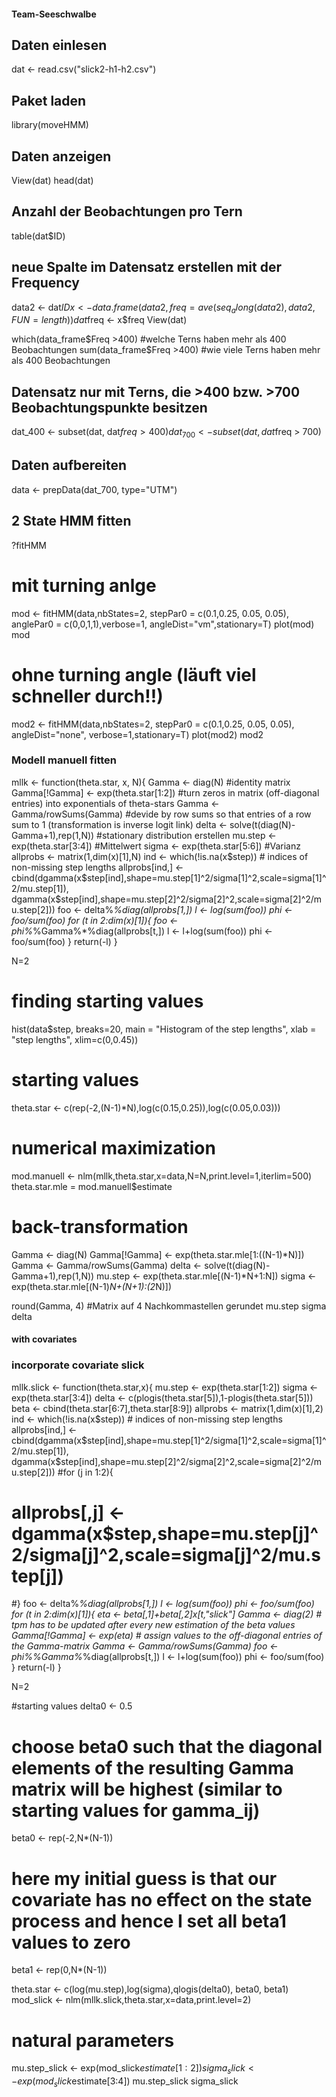 #### Team-Seeschwalbe

## Daten einlesen
dat <- read.csv("slick2-h1-h2.csv")
## Paket laden
library(moveHMM)
## Daten anzeigen
View(dat)
head(dat)

## Anzahl der Beobachtungen pro Tern
table(dat$ID)

## neue Spalte im Datensatz erstellen mit der Frequency
data2 <- dat$ID
x <- data.frame(data2, freq=ave(seq_along(data2), data2, FUN=length))
dat$freq <- x$freq
View(dat)

which(data_frame$Freq >400) #welche Terns haben mehr als 400 Beobachtungen
sum(data_frame$Freq >400) #wie viele Terns haben mehr als 400 Beobachtungen

## Datensatz nur mit Terns, die >400 bzw. >700 Beobachtungspunkte besitzen
dat_400 <- subset(dat, dat$freq > 400)
dat_700 <- subset(dat, dat$freq > 700)

## Daten aufbereiten
data <- prepData(dat_700, type="UTM")

## 2 State HMM fitten
?fitHMM
# mit turning anlge
mod <- fitHMM(data,nbStates=2, stepPar0 = c(0.1,0.25, 0.05, 0.05), anglePar0 = c(0,0,1,1),verbose=1, angleDist="vm",stationary=T)
plot(mod)
mod
# ohne turning angle (läuft viel schneller durch!!)
mod2 <- fitHMM(data,nbStates=2, stepPar0 = c(0.1,0.25, 0.05, 0.05), angleDist="none", verbose=1,stationary=T)
plot(mod2)
mod2


### Modell manuell fitten
mllk <- function(theta.star, x, N){
  Gamma <- diag(N) #identity matrix 
  Gamma[!Gamma] <- exp(theta.star[1:2]) #turn zeros in matrix (off-diagonal entries) into exponentials of theta-stars
  Gamma <- Gamma/rowSums(Gamma) #devide by row sums so that entries of a row sum to 1 (transformation is inverse logit link)
  delta <- solve(t(diag(N)-Gamma+1),rep(1,N)) #stationary distribution erstellen
  mu.step <- exp(theta.star[3:4]) #Mittelwert
  sigma <- exp(theta.star[5:6]) #Varianz
  allprobs <- matrix(1,dim(x)[1],N)
  ind <- which(!is.na(x$step)) # indices of non-missing step lengths
    allprobs[ind,] <- cbind(dgamma(x$step[ind],shape=mu.step[1]^2/sigma[1]^2,scale=sigma[1]^2/mu.step[1]),
                            dgamma(x$step[ind],shape=mu.step[2]^2/sigma[2]^2,scale=sigma[2]^2/mu.step[2]))
  foo <- delta%*%diag(allprobs[1,])
  l <- log(sum(foo))
  phi <- foo/sum(foo)
  for (t in 2:dim(x)[1]){
    foo <- phi%*%Gamma%*%diag(allprobs[t,])
    l <- l+log(sum(foo))
    phi <- foo/sum(foo)
  }
  return(-l)
}

N=2

# finding starting values
hist(data$step, breaks=20, main = "Histogram of the step lengths", xlab = "step lengths", xlim=c(0,0.45))
# starting values
theta.star <- c(rep(-2,(N-1)*N),log(c(0.15,0.25)),log(c(0.05,0.03)))
# numerical maximization 
mod.manuell <- nlm(mllk,theta.star,x=data,N=N,print.level=1,iterlim=500)
theta.star.mle = mod.manuell$estimate

# back-transformation
Gamma <- diag(N)
Gamma[!Gamma] <- exp(theta.star.mle[1:((N-1)*N)])
Gamma <- Gamma/rowSums(Gamma)
delta <- solve(t(diag(N)-Gamma+1),rep(1,N))
mu.step <- exp(theta.star.mle[(N-1)*N+1:N])
sigma <- exp(theta.star.mle[(N-1)*N+(N+1):(2*N)])

round(Gamma, 4) #Matrix auf 4 Nachkommastellen gerundet
mu.step
sigma
delta


#### with covariates ####
### incorporate covariate slick
mllk.slick <- function(theta.star,x){
  mu.step <- exp(theta.star[1:2])
  sigma <- exp(theta.star[3:4])
  delta <- c(plogis(theta.star[5]),1-plogis(theta.star[5]))
  beta <- cbind(theta.star[6:7],theta.star[8:9])
  allprobs <- matrix(1,dim(x)[1],2)
  ind <- which(!is.na(x$step)) # indices of non-missing step lengths
  allprobs[ind,] <- cbind(dgamma(x$step[ind],shape=mu.step[1]^2/sigma[1]^2,scale=sigma[1]^2/mu.step[1]),
                          dgamma(x$step[ind],shape=mu.step[2]^2/sigma[2]^2,scale=sigma[2]^2/mu.step[2]))
  #for (j in 1:2){
  #  allprobs[,j] <- dgamma(x$step,shape=mu.step[j]^2/sigma[j]^2,scale=sigma[j]^2/mu.step[j])
  #}
  foo <- delta%*%diag(allprobs[1,])
  l <- log(sum(foo))
  phi <- foo/sum(foo)
  for (t in 2:dim(x)[1]){
    eta <- beta[,1]+beta[,2]*x[t,"slick"]
    Gamma <- diag(2)
    # tpm has to be updated after every new estimation of the beta values
    Gamma[!Gamma] <- exp(eta) # assign values to the off-diagonal entries of the Gamma-matrix
    Gamma <- Gamma/rowSums(Gamma)
    foo <- phi%*%Gamma%*%diag(allprobs[t,])
    l <- l+log(sum(foo))
    phi <- foo/sum(foo)
  }
return(-l)
}

N=2

#starting values
delta0 <- 0.5
# choose beta0 such that the diagonal elements of the resulting Gamma matrix will be highest (similar to starting values for gamma_ij)
beta0 <- rep(-2,N*(N-1))
# here my initial guess is that our covariate has no effect on the state process and hence I set all beta1 values to zero
beta1 <- rep(0,N*(N-1))

theta.star <- c(log(mu.step),log(sigma),qlogis(delta0), beta0, beta1)
mod_slick <- nlm(mllk.slick,theta.star,x=data,print.level=2)

# natural parameters
mu.step_slick <- exp(mod_slick$estimate[1:2])
sigma_slick <- exp(mod_slick$estimate[3:4])
mu.step_slick
sigma_slick
